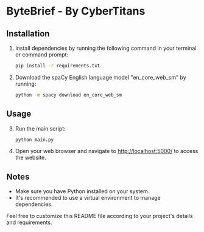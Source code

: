 # ByteBrief - By CyberTitans

## Installation

1. Install dependencies by running the following command in your terminal or command prompt:

    ```bash
    pip install -r requirements.txt
    ```

2. Download the spaCy English language model "en_core_web_sm" by running:

    ```bash
    python -m spacy download en_core_web_sm
    ```

## Usage

3. Run the main script:

    ```bash
    python main.py
    ```

4. Open your web browser and navigate to [http://localhost:5000/](http://localhost:5000/) to access the website.

## Notes

- Make sure you have Python installed on your system.
- It's recommended to use a virtual environment to manage dependencies.

Feel free to customize this README file according to your project's details and requirements.
